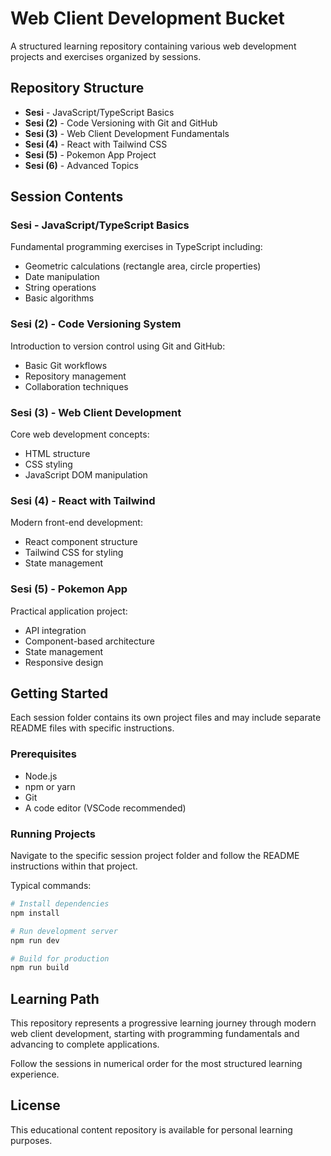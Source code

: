 # Web Client Development Bucket

A structured learning repository containing various web development projects and exercises organized by sessions.

## Repository Structure

- **Sesi** - JavaScript/TypeScript Basics
- **Sesi (2)** - Code Versioning with Git and GitHub
- **Sesi (3)** - Web Client Development Fundamentals
- **Sesi (4)** - React with Tailwind CSS
- **Sesi (5)** - Pokemon App Project
- **Sesi (6)** - Advanced Topics

## Session Contents

### Sesi - JavaScript/TypeScript Basics
Fundamental programming exercises in TypeScript including:
- Geometric calculations (rectangle area, circle properties)
- Date manipulation
- String operations
- Basic algorithms

### Sesi (2) - Code Versioning System
Introduction to version control using Git and GitHub:
- Basic Git workflows
- Repository management
- Collaboration techniques

### Sesi (3) - Web Client Development
Core web development concepts:
- HTML structure
- CSS styling
- JavaScript DOM manipulation

### Sesi (4) - React with Tailwind
Modern front-end development:
- React component structure
- Tailwind CSS for styling
- State management

### Sesi (5) - Pokemon App
Practical application project:
- API integration
- Component-based architecture
- State management
- Responsive design

## Getting Started

Each session folder contains its own project files and may include separate README files with specific instructions.

### Prerequisites
- Node.js
- npm or yarn
- Git
- A code editor (VSCode recommended)

### Running Projects
Navigate to the specific session project folder and follow the README instructions within that project.

Typical commands:
```bash
# Install dependencies
npm install

# Run development server
npm run dev

# Build for production
npm run build
```

## Learning Path

This repository represents a progressive learning journey through modern web client development, starting with programming fundamentals and advancing to complete applications.

Follow the sessions in numerical order for the most structured learning experience.

## License

This educational content repository is available for personal learning purposes. 